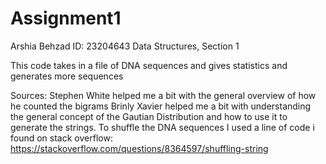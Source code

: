 # Assignment1

Arshia Behzad 
ID: 23204643
Data Structures, Section 1

This code takes in a file of DNA sequences and gives statistics and generates more sequences 

Sources:
Stephen White helped me a bit with the general overview of how he counted the bigrams
Brinly Xavier helped me a bit with understanding the general concept of the Gautian Distribution and
how to use it to generate the strings. 
To shuffle the DNA sequences I used a line of code i found on stack overflow: https://stackoverflow.com/questions/8364597/shuffling-string